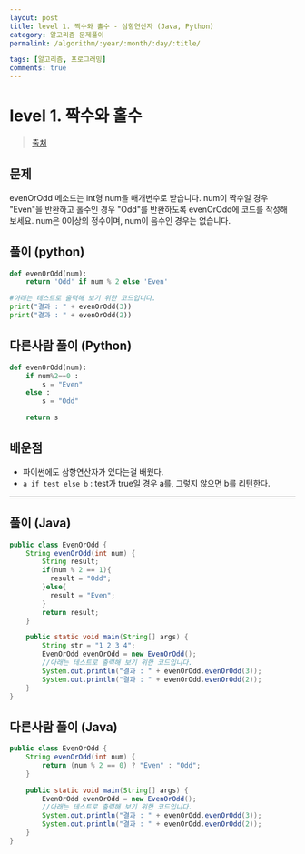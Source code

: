 ```yaml
---
layout: post
title: level 1. 짝수와 홀수 - 삼항연산자 (Java, Python)
category: 알고리즘 문제풀이
permalink: /algorithm/:year/:month/:day/:title/

tags: [알고리즘, 프로그래밍]
comments: true
---
```

# level 1. 짝수와 홀수
> [출처](http://tryhelloworld.co.kr/challenge_codes/121)

## 문제
evenOrOdd 메소드는 int형 num을 매개변수로 받습니다.
num이 짝수일 경우 "Even"을 반환하고 홀수인 경우 "Odd"를 반환하도록 evenOrOdd에 코드를 작성해 보세요.
num은 0이상의 정수이며, num이 음수인 경우는 없습니다.

## 풀이 (python)

```python
def evenOrOdd(num):
	return 'Odd' if num % 2 else 'Even'

#아래는 테스트로 출력해 보기 위한 코드입니다.
print("결과 : " + evenOrOdd(3))
print("결과 : " + evenOrOdd(2))
```


## 다른사람 풀이 (Python)

```python
def evenOrOdd(num):
    if num%2==0 :
        s = "Even"
    else :
        s = "Odd"

    return s
```

## 배운점
- 파이썬에도 삼항연산자가 있다는걸 배웠다.
- `a if test else b` : test가 true일 경우 a를, 그렇지 않으면 b를 리턴한다.

---

## 풀이 (Java)

```java
public class EvenOrOdd {
    String evenOrOdd(int num) {
        String result;
      	if(num % 2 == 1){
          result = "Odd";
        }else{
          result = "Even";
        }
        return result;
    }

    public static void main(String[] args) {
        String str = "1 2 3 4";
        EvenOrOdd evenOrOdd = new EvenOrOdd();
        //아래는 테스트로 출력해 보기 위한 코드입니다.
        System.out.println("결과 : " + evenOrOdd.evenOrOdd(3));
        System.out.println("결과 : " + evenOrOdd.evenOrOdd(2));
    }
}
```

## 다른사람 풀이 (Java)

```java
public class EvenOrOdd {
    String evenOrOdd(int num) {
        return (num % 2 == 0) ? "Even" : "Odd";
    }

    public static void main(String[] args) {
        EvenOrOdd evenOrOdd = new EvenOrOdd();
        //아래는 테스트로 출력해 보기 위한 코드입니다.
        System.out.println("결과 : " + evenOrOdd.evenOrOdd(3));
        System.out.println("결과 : " + evenOrOdd.evenOrOdd(2));
    }
}
```
